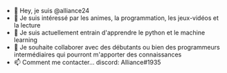 - 👋 Hey, je suis @alliance24
- 👀 Je suis intéressé par les animes, la programmation, les jeux-vidéos et la lecture
- 🌱 Je suis actuellement entrain d'apprendre le  python et le machine learning
- 💞️ Je souhaite collaborer avec des débutants ou bien des programmeurs intermédiaires qui pourront m'apporter des connaissances
- 📫 Comment me contacter... discord: Alliance#1935

<!---
alliance24/alliance24 is a ✨ special ✨ repository because its `README.md` (this file) appears on your GitHub profile.
You can click the Preview link to take a look at your changes.
--->
